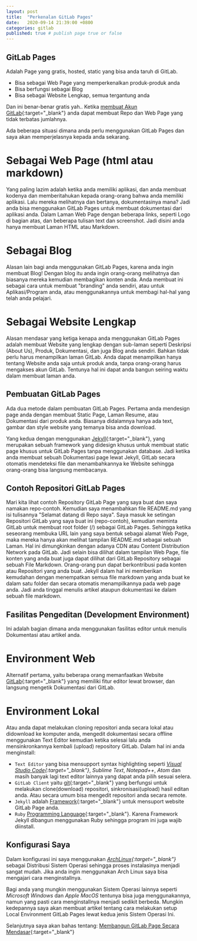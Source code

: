 ```yaml
---
layout: post
title:  "Perkenalan GitLab Pages"
date:   2020-09-14 21:39:00 +0800
categories: gitlab
published: true # publish page true or false
---
```


## GitLab Pages

Adalah Page yang gratis, hosted, static yang bisa anda taruh di GitLab.
- Bisa sebagai Web Page yang memperkenalkan produk-produk anda
- Bisa berfungsi sebagai Blog
- Bisa sebagai Website Lengkap, semua tergantung anda

Dan ini benar-benar gratis yah..
Ketika [membuat Akun GitLab](https://gitlab.com/users/sign_up){:target="_blank"} anda dapat membuat Repo dan Web Page yang tidak terbatas jumlahnya.

Ada beberapa situasi dimana anda perlu menggunakan GitLab Pages dan saya akan memperjelasnya kepada anda sekarang.

# Sebagai Web Page (html atau markdown)
Yang paling lazim adalah ketika anda memiliki aplikasi, dan anda membuat kodenya dan memberitahukan kepada orang-orang bahwa anda memiliki aplikasi. Lalu mereka melihatnya dan bertanya, dokumentasinya mana? Jadi anda bisa menggunakan GitLab Pages untuk membuat dokumentasi dari aplikasi anda.
Dalam Laman Web Page dengan beberapa links, seperti Logo di bagian atas, dan beberapa tulisan text dan screenshot.
Jadi disini anda hanya membuat Laman HTML atau Markdown.

# Sebagai Blog
Alasan lain bagi anda menggunakan GitLab Pages, karena anda ingin membuat Blog! Dengan blog itu anda ingin orang-orang melihatnya dan biasanya mereka kemudian membagikan konten anda.
Anda membuat ini sebagai cara untuk membuat "branding" anda sendiri, atau untuk Aplikasi/Program anda, atau menggunakannya untuk membagi hal-hal yang telah anda pelajari.

# Sebagai Website Lengkap
Alasan mendasar yang ketiga kenapa anda menggunakan GitLab Pages adalah membuat Website yang lengkap dengan sub-laman seperti Deskripsi (About Us), Produk, Dokumentasi, dan juga Blog anda sendiri.
Bahkan tidak perlu harus menampilkan laman GitLab. Anda dapat menampilkan hanya tentang Website anda saja untuk produk anda, tanpa orang-orang harus mengakses akun GitLab. Tentunya hal ini dapat anda bangun seiring waktu dalam membuat laman anda.

## Pembuatan GitLab Pages
Ada dua metode dalam pembuatan GitLab Pages.
Pertama anda mendesign page anda dengan membuat Static Page, Laman Resume, atau Dokumentasi dari produk anda. Biasanya didalamnya hanya ada text, gambar dan style website yang temanya bisa anda download.

Yang kedua dengan menggunakan [Jekyll](https://jekyllrb.com "Website Jekyll"){:target="_blank"}, yang merupakan sebuah framework yang didesign khusus untuk membuat static page khusus untuk GitLab Pages tanpa menggunakan database. Jadi ketika anda membuat sebuah Dokumentasi page lewat Jekyll, GitLab secara otomatis mendeteksi file dan menambahkannya ke Website sehingga orang-orang bisa langsung membacanya.

## Contoh Repositori GitLab Pages
Mari kita lihat contoh Repository GitLab Page yang saya buat dan saya namakan repo-contoh. Kemudian saya menambahkan file README.md yang isi tulisannya "Selamat datang di Repo saya".
Saya masuk ke setingan Repositori GitLab yang saya buat ini (repo-contoh), kemudian meminta GitLab untuk membuat root folder (/) sebagai GitLab Pages. Sehingga ketika seseorang membuka URL lain yang saya bentuk sebagai alamat Web Page, maka mereka hanya akan melihat tampilan README.md sebagai sebuah Laman.
Hal ini dimungkinkan dengan adanya CDN atau Content Distribution Network pada GitLab. Jadi selain bisa dilihat dalam tampilan Web Page, file konten yang anda buat juga dapat dilihat dari GitLab Repository sebagai sebuah File Markdown. Orang-orang pun dapat berkontribusi pada konten atau Repositori yang anda buat.
Jekyll dalam hal ini memberikan kemudahan dengan menempatkan semua file markdown yang anda buat ke dalam satu folder dan secara otomatis menampilkannya pada web page anda. Jadi anda tinggal menulis artikel ataupun dokumentasi ke dalam sebuah file markdown.

## Fasilitas Pengeditan (Development Environment)
Ini adalah bagian dimana anda menggunakan fasilitas editor untuk menulis Dokumentasi atau artikel anda.

# Environment Web
Alternatif pertama, yaitu beberapa orang memanfaatkan Website [GitLab](https://GitLab.com){:target="_blank"} yang memiliki fitur editor lewat browser, dan langsung mengetik Dokumentasi dari GitLab.

# Environment Lokal
Atau anda dapat melakukan cloning repositori anda secara lokal atau didownload ke komputer anda, mengedit dokumentasi secara offline menggunakan Text Editor kemudian ketika selesai lalu anda mensinkronkannya kembali (upload) repository GitLab. Dalam hal ini anda menginstall:
- `Text Editor` yang bisa mensupport syntax highlighting seperti *[Visual Studio Code](https://code.visualstudio.com "VSCode Website"){:target="_blank"}*, *Sublime Text*, *Notepad++*, *Atom* dan masih banyak lagi text editor lainnya yang dapat anda pilih sesuai selera.
- `GitLab Client` yaitu [git](https://git-scm.com/downloads "Git Website"){:target="_blank"} yang berfungsi untuk melakukan clone(download) repositori, sinkronisasi(upload) hasil editan anda. Atau secara umum bisa mengedit repositori anda secara remote.
- `Jekyll` adalah [Framework](https://jekyllrb.com "Jekyll Framework"){:target="_blank"}  untuk mensuport website GitLab Page anda.
- `Ruby` [Programming Language](https://www.ruby-lang.org/en/ "Ruby Website"){:target="_blank"}. Karena Framework Jekyll dibangun menggunakan Ruby sehingga program ini juga wajib diinstall.

## Konfigurasi Saya
Dalam konfigurasi ini saya menggunakan *[ArchLinux](https://www.archlinux.org "ArchLinux Website"){:target="_blank"}* sebagai Distribusi Sistem Operasi sehingga proses instalasinya menjadi sangat mudah. Jika anda ingin menggunakan Arch Linux saya bisa mengajari cara menginstallnya.

Bagi anda yang mungkin menggunakan Sistem Operasi lainnya seperti *Microsoft Windows* dan *Apple MacOS* tentunya bisa juga menggunakannya, namun yang pasti cara menginstallnya menjadi sedikit berbeda. Mungkin kedepannya saya akan membuat artikel tentang cara melakukan setup Local Environment GitLab Pages lewat kedua jenis Sistem Operasi Ini.

Selanjutnya saya akan bahas tentang: [Membangun GitLab Page Secara Mendasar](# "Tutor 2 - Membangun GitLab Page Secara Mendasar"){:target="_blank"}